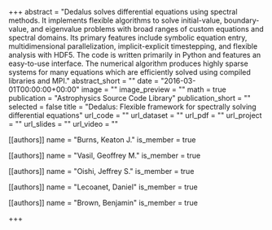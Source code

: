 +++
abstract = "Dedalus solves differential equations using spectral methods. It implements flexible algorithms to solve initial-value, boundary-value, and eigenvalue problems with broad ranges of custom equations and spectral domains. Its primary features include symbolic equation entry, multidimensional parallelization, implicit-explicit timestepping, and flexible analysis with HDF5. The code is written primarily in Python and features an easy-to-use interface. The numerical algorithm produces highly sparse systems for many equations which are efficiently solved using compiled libraries and MPI."
abstract_short = ""
date = "2016-03-01T00:00:00+00:00"
image = ""
image_preview = ""
math = true
publication = "Astrophysics Source Code Library"
publication_short = ""
selected = false
title = "Dedalus: Flexible framework for spectrally solving differential equations"
url_code = ""
url_dataset = ""
url_pdf = ""
url_project = ""
url_slides = ""
url_video = ""



[[authors]]
    name = "Burns, Keaton J."
    is_member = true


[[authors]]
    name = "Vasil, Geoffrey M."
    is_member = true


[[authors]]
    name = "Oishi, Jeffrey S."
    is_member = true


[[authors]]
    name = "Lecoanet, Daniel"
    is_member = true


[[authors]]
    name = "Brown, Benjamin"
    is_member = true

+++
 